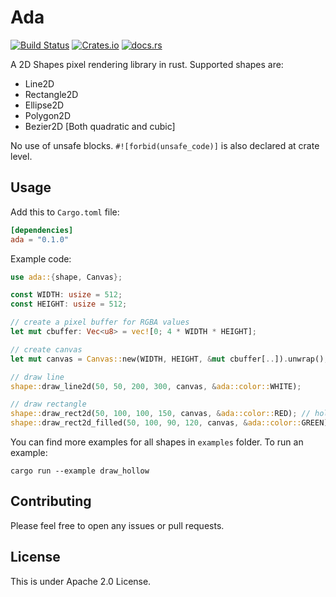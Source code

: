 # Ada

[![Build Status](https://travis-ci.com/deep110/ada.svg?branch=master)](https://travis-ci.com/deep110/ada)
[![Crates.io](https://img.shields.io/crates/v/ada.svg)](https://crates.io/crates/ada)
[![docs.rs](https://docs.rs/ada/badge.svg)](https://docs.rs/ada)

A 2D Shapes pixel rendering library in rust. Supported shapes are:
* Line2D
* Rectangle2D
* Ellipse2D
* Polygon2D
* Bezier2D [Both quadratic and cubic]

No use of unsafe blocks. `#![forbid(unsafe_code)]` is also declared at crate level.

## Usage

Add this to `Cargo.toml` file:
```toml
[dependencies]
ada = "0.1.0"
```

Example code:

```rust
use ada::{shape, Canvas};

const WIDTH: usize = 512;
const HEIGHT: usize = 512;

// create a pixel buffer for RGBA values
let mut cbuffer: Vec<u8> = vec![0; 4 * WIDTH * HEIGHT];

// create canvas
let mut canvas = Canvas::new(WIDTH, HEIGHT, &mut cbuffer[..]).unwrap();

// draw line
shape::draw_line2d(50, 50, 200, 300, canvas, &ada::color::WHITE);

// draw rectangle
shape::draw_rect2d(50, 100, 100, 150, canvas, &ada::color::RED); // hollow
shape::draw_rect2d_filled(50, 100, 90, 120, canvas, &ada::color::GREEN); // filled
```

You can find more examples for all shapes in `examples` folder. To run an example:
```shell
cargo run --example draw_hollow
```

## Contributing
Please feel free to open any issues or pull requests.

## License

This is under Apache 2.0 License.
